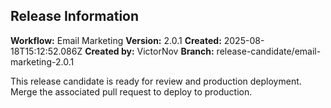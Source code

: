 ## Release Information

**Workflow:** Email Marketing
**Version:** 2.0.1
**Created:** 2025-08-18T15:12:52.086Z
**Created by:** VictorNov
**Branch:** release-candidate/email-marketing-2.0.1

This release candidate is ready for review and production deployment.
Merge the associated pull request to deploy to production.
